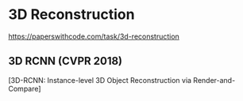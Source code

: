 # 3D Reconstruction
https://paperswithcode.com/task/3d-reconstruction
## 3D RCNN (CVPR 2018)
[3D-RCNN: Instance-level 3D Object Reconstruction via Render-and-Compare]